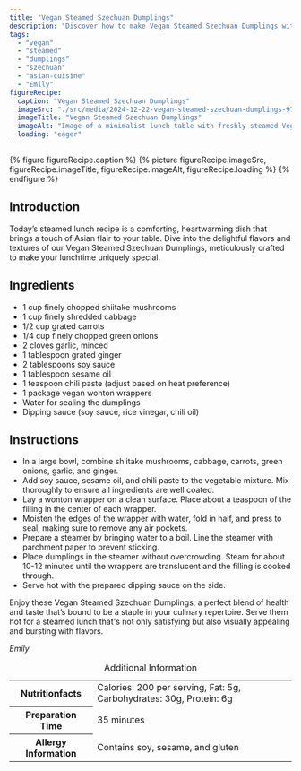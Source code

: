 ```yaml
---
title: "Vegan Steamed Szechuan Dumplings"
description: "Discover how to make Vegan Steamed Szechuan Dumplings with this easy recipe. Enjoy a blend of mushrooms, vegetables, and bold Szechuan flavors, wrapped in a delicate dumpling."
tags:
  - "vegan"
  - "steamed"
  - "dumplings"
  - "szechuan"
  - "asian-cuisine"
  - "Emily"
figureRecipe: 
  caption: "Vegan Steamed Szechuan Dumplings"
  imageSrc: "./src/media/2024-12-22-vegan-steamed-szechuan-dumplings-9725.png"
  imageTitle: "Vegan Steamed Szechuan Dumplings"
  imageAlt: "Image of a minimalist lunch table with freshly steamed Vegan Szechuan Dumplings, translucent skins revealing vibrant fillings, alongside a small bowl of soy-based dipping sauce."
  loading: "eager"
---
```


{% figure figureRecipe.caption %}
{% picture figureRecipe.imageSrc, figureRecipe.imageTitle, figureRecipe.imageAlt, figureRecipe.loading %}
{% endfigure %}

## Introduction

Today’s steamed lunch recipe is a comforting, heartwarming dish that brings a touch of Asian flair to your table. Dive into the delightful flavors and textures of our Vegan Steamed Szechuan Dumplings, meticulously crafted to make your lunchtime uniquely special.

## Ingredients

- 1 cup finely chopped shiitake mushrooms
- 1 cup finely shredded cabbage
- 1/2 cup grated carrots
- 1/4 cup finely chopped green onions
- 2 cloves garlic, minced
- 1 tablespoon grated ginger
- 2 tablespoons soy sauce
- 1 tablespoon sesame oil
- 1 teaspoon chili paste (adjust based on heat preference)
- 1 package vegan wonton wrappers
- Water for sealing the dumplings
- Dipping sauce (soy sauce, rice vinegar, chili oil)

## Instructions

- In a large bowl, combine shiitake mushrooms, cabbage, carrots, green onions, garlic, and ginger.
- Add soy sauce, sesame oil, and chili paste to the vegetable mixture. Mix thoroughly to ensure all ingredients are well coated.
- Lay a wonton wrapper on a clean surface. Place about a teaspoon of the filling in the center of each wrapper.
- Moisten the edges of the wrapper with water, fold in half, and press to seal, making sure to remove any air pockets.
- Prepare a steamer by bringing water to a boil. Line the steamer with parchment paper to prevent sticking.
- Place dumplings in the steamer without overcrowding. Steam for about 10-12 minutes until the wrappers are translucent and the filling is cooked through.
- Serve hot with the prepared dipping sauce on the side.

Enjoy these Vegan Steamed Szechuan Dumplings, a perfect blend of health and taste that’s bound to be a staple in your culinary repertoire. Serve them hot for a steamed lunch that's not only satisfying but also visually appealing and bursting with flavors.

*Emily*

<table><caption class='sr-only'>Additional Information</caption><tr><th>Nutritionfacts</th><td>Calories: 200 per serving, Fat: 5g, Carbohydrates: 30g, Protein: 6g&nbsp;</td></tr><tr><th>Preparation Time</th><td>35 minutes&nbsp;</td></tr><tr><th>Allergy Information</th><td>Contains soy, sesame, and gluten&nbsp;</td></tr></table>

